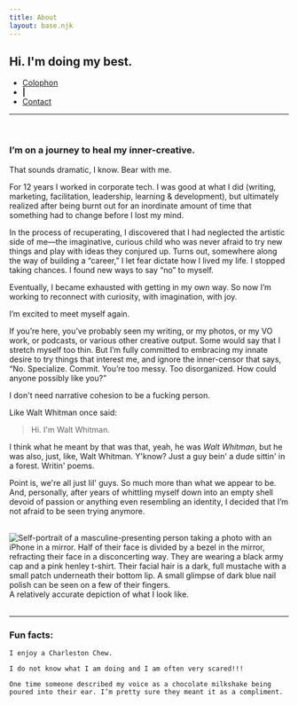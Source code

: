 ```yaml
---
title: About
layout: base.njk
---
```


## Hi. I'm doing my best.

<nav class="subnav">
    <ul>
        <li><a href="/about/colophon">Colophon</a></li>
        <li><b>|</b></li>
        <li><a href="/about/contact">Contact</a></li>
    </ul>
</nav>

<hr>
<br>
<h3>I’m on a journey to heal my inner-creative.</h3>

That sounds dramatic, I know. Bear with me.

For 12 years I worked in corporate tech. I was good at what I did (writing, marketing, facilitation, leadership, learning & development), but ultimately realized after being burnt out for an inordinate amount of time that something had to change before I lost my mind.

In the process of recuperating, I discovered that I had neglected the artistic side of me—the imaginative, curious child who was never afraid to try new things and play with ideas they conjured up. Turns out, somewhere along the way of building a “career,” I let fear dictate how I lived my life. I stopped taking chances. I found new ways to say “no” to myself.

Eventually, I became exhausted with getting in my own way. So now I’m working to reconnect with curiosity, with imagination, with joy. 

I’m excited to meet myself again.

If you’re here, you’ve probably seen my writing, or my photos, or my VO work, or podcasts, or various other creative output. Some would say that I stretch myself too thin. But I’m fully committed to embracing my innate desire to try things that interest me, and ignore the inner-censor that says, “No. Specialize. Commit. You’re too messy. Too disorganized. How could anyone possibly like you?” 

I don't need narrative cohesion to be a fucking person.

Like Walt Whitman once said:

> Hi. I'm Walt Whitman.

I think what he meant by that was that, yeah, he was *Walt Whitman*, but he was also, just, like, Walt Whitman. Y'know? Just a guy bein' a dude sittin' in a forest. Writin' poems. 

Point is, we're all just lil' guys. So much more than what we appear to be. And, personally, after years of whittling myself down into an empty shell devoid of passion or anything even resembling an identity, I decided that I’m not afraid to be seen trying anymore.<br><br>

<img id="aboutselfie" src="/assets/img/self.jpeg" alt="Self-portrait of a masculine-presenting person taking a photo with an iPhone in a mirror. Half of their face is divided by a bezel in the mirror, refracting their face in a disconcerting way. They are wearing a black army cap and a pink henley t-shirt. Their facial hair is a dark, full mustache with a small patch underneath their bottom lip. A small glimpse of dark blue nail polish can be seen on a few of their fingers.">

<div class="imgcap">A relatively accurate depiction of what I look like.</div><br>
<hr></hr>

### Fun facts:

    I enjoy a Charleston Chew.

    I do not know what I am doing and I am often very scared!!!

    One time someone described my voice as a chocolate milkshake being poured into their ear. I’m pretty sure they meant it as a compliment.


